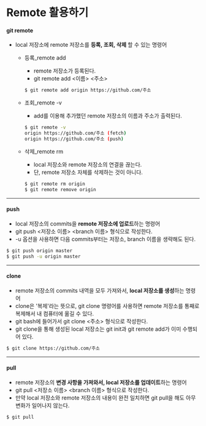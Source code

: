 # Remote 활용하기



#### git remote

- local 저장소에 remote 저장소를 **등록, 조회, 삭제** 할 수 있는 명령어

  - 등록_remote add

    - remote 저장소가 등록된다.
    - git remote add <이름> <주소>

    ```bash
    $ git remote add origin https://github.com/주소
    ```

    

  - 조회_remote -v

    - add를 이용해 추가했던 remote 저장소의 이름과 주소가 출력된다.

    ```bash
    $ git remote -v
    origin https://github.com/주소 (fetch)
    origin https://github.com/주소 (push)
    ```

    

  - 삭제_remote rm

    - local 저장소와 remote 저장소의 연결을 끊는다.
    - 단, remote 저장소 자체를 삭제하는 것이 아니다.

    ```bash
    $ git remote rm origin
    $ git remote remove origin
    ```

    

---



#### push

- local 저장소의 commits을 **remote 저장소에 업로드**하는 명령어
- git push <저장소 이름> <branch 이름> 형식으로 작성한다.
- -u 옵션을 사용하면 다음 commits부터는 저장소, branch 이름을 생략해도 된다.

```bash
$ git push origin master
$ git push -u origin master
```



---



#### clone

- remote 저장소의 commits 내역을 모두 가져와서, **local 저장소를 생성**하는 명령어
- clone은 '복제'라는 뜻으로, git clone 명령어를 사용하면 remote 저장소를 통째로 복제해서 내 컴퓨터에 옮길 수 있다.
- git bash에 들어가서 git clone <주소> 형식으로 작성한다.
- git clone을 통해 생성된 local 저장소는 git init과 git remote add가 이미 수행되어 있다.

```bash
$ git clone https://github.com/주소
```



---



#### pull

- remote 저장소의 **변경 사항을 가져와서, local 저장소를 업데이트**하는 명령어
- git pull <저장소 이름> <branch 이름> 형식으로 작성한다.
- 만약 local 저장소와 remote 저장소의 내용이 완전 일치하면 git pull을 해도 아무 변화가 일어나지 않는다.

```bash
$ git pull
```
